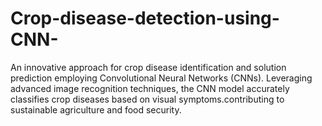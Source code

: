# Crop-disease-detection-using-CNN-
An innovative approach for crop disease identification and solution prediction employing Convolutional Neural Networks (CNNs). Leveraging advanced image recognition techniques, the CNN model accurately classifies crop diseases based on visual symptoms.contributing to sustainable agriculture and food security.
